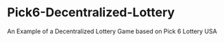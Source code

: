 # Pick6-Decentralized-Lottery
An Example of a Decentralized Lottery Game based on Pick 6 Lottery USA
